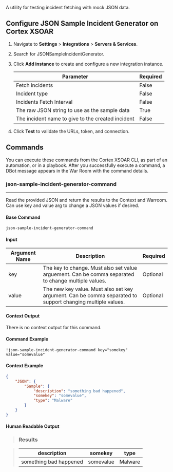 A utility for testing incident fetching with mock JSON data.

## Configure JSON Sample Incident Generator on Cortex XSOAR

1. Navigate to **Settings** > **Integrations** > **Servers & Services**.
2. Search for JSONSampleIncidentGenerator.
3. Click **Add instance** to create and configure a new integration instance.

    | **Parameter** | **Required** |
    | --- | --- |
    | Fetch incidents | False |
    | Incident type | False |
    | Incidents Fetch Interval | False |
    | The raw JSON string to use as the sample data | True |
    | The incident name to give to the created incident | False |

4. Click **Test** to validate the URLs, token, and connection.

## Commands

You can execute these commands from the Cortex XSOAR CLI, as part of an automation, or in a playbook.
After you successfully execute a command, a DBot message appears in the War Room with the command details.

### json-sample-incident-generator-command

***
Read the provided JSON and return the results to the Context and Warroom.  Can use key and value arg to change a JSON values if desired.


#### Base Command

`json-sample-incident-generator-command`

#### Input

| **Argument Name** | **Description** | **Required** |
| --- | --- | --- |
| key | The key to change.  Must also set value arguement.  Can be comma separated to change multiple values. | Optional | 
| value | The new key value. Must also set key argument. Can be comma separated to support changing multiple values. | Optional | 


#### Context Output

There is no context output for this command.

#### Command Example

```!json-sample-incident-generator-command key="somekey" value="somevalue"```

#### Context Example

```json
{
    "JSON": {
        "Sample": {
            "description": "something bad happened",
            "somekey": "somevalue",
            "type": "Malware"
        }
    }
}
```

#### Human Readable Output

>### Results

>|description|somekey|type|
>|---|---|---|
>| something bad happened | somevalue | Malware |

